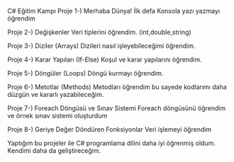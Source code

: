 C# Eğitim Kampı
Proje 1-) Merhaba Dünya!
İlk defa Konsola yazı yazmayı öğrendim

Proje 2-) Değişkenler
Veri tiplerini öğrendim. (int,double,string)

Proje 3-) Diziler (Arrays)
Dizileri nasıl işleyebileceğimi öğrendim.

Proje 4-) Karar Yapıları (If-Else)
Koşul ve karar yapılarını öğrendim.

Proje 5-) Döngüler (Loops)
Döngü kurmayı öğrendim.

Proje 6-) Metotlar (Methods)
Metodları öğrendim bu sayede kodlarımı daha düzgün ve kararlı yazabileceğim.

Proje 7-) Foreach Döngüsü ve Sınav Sistemi
Foreach döngüsünü öğrendim ve örnek sınav sistemi oluşturdum

Proje 8-) Geriye Değer Döndüren Fonksiyonlar
Veri işlemeyi öğrendim

Yaptığım bu projeler ile C# programlama dilini daha iyi öğrenmiş oldum. Kendimi daha da geliştireceğim.
